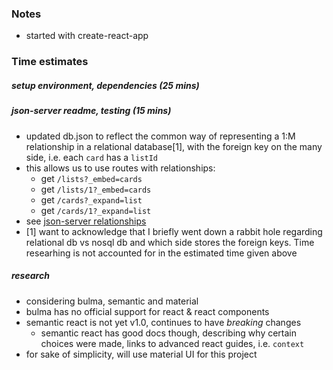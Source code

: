 ### Notes
* started with create-react-app


### Time estimates

##### setup environment, dependencies (25 mins)

##### json-server readme, testing (15 mins)
  * updated db.json to reflect the common way of representing a 1:M relationship in a relational database[1], with the foreign key on the many side, i.e. each `card` has a `listId`
  * this allows us to use routes with relationships:
    * get `/lists?_embed=cards`
    * get `/lists/1?_embed=cards`
    * get `/cards?_expand=list`
    * get `/cards/1?_expand=list`
  * see [json-server relationships](https://github.com/typicode/json-server#relationships)
  * [1] want to acknowledge that I briefly went down a rabbit hole regarding relational db vs nosql db and which side stores the foreign keys.  Time researhing is not accounted for in the estimated time given above

##### research
  * considering bulma, semantic and material
  * bulma has no official support for react & react components
  * semantic react is not yet v1.0, continues to have *breaking* changes
    * semantic react has good docs though, describing why certain choices were made, links to advanced react guides, i.e. `context`   
  * for sake of simplicity, will use material UI for this project
